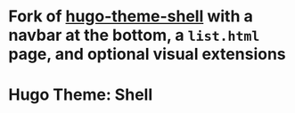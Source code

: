 # Fork of [hugo-theme-shell](https://github.com/Yukuro/hugo-theme-shell) with a navbar at the bottom, a `list.html` page, and optional visual extensions

# Hugo Theme: Shell
